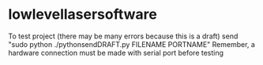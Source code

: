 # lowlevellasersoftware
To test project (there may be many errors because this is a draft) send "sudo python ./pythonsendDRAFT.py FILENAME PORTNAME"
Remember, a hardware connection must be made with serial port before testing
